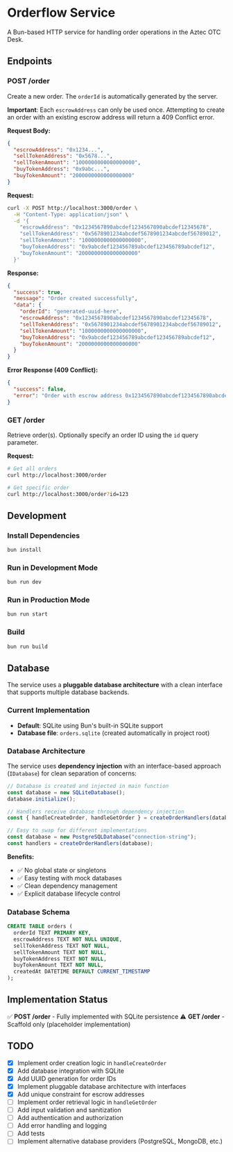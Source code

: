 # Orderflow Service

A Bun-based HTTP service for handling order operations in the Aztec OTC Desk.

## Endpoints

### POST /order
Create a new order. The `orderId` is automatically generated by the server.

**Important**: Each `escrowAddress` can only be used once. Attempting to create an order with an existing escrow address will return a 409 Conflict error.

**Request Body:**
```json
{
  "escrowAddress": "0x1234...",
  "sellTokenAddress": "0x5678...",
  "sellTokenAmount": "1000000000000000000",
  "buyTokenAddress": "0x9abc...",
  "buyTokenAmount": "2000000000000000000"
}
```

**Request:**
```bash
curl -X POST http://localhost:3000/order \
  -H "Content-Type: application/json" \
  -d '{
    "escrowAddress": "0x1234567890abcdef1234567890abcdef12345678",
    "sellTokenAddress": "0x5678901234abcdef5678901234abcdef56789012",
    "sellTokenAmount": "1000000000000000000",
    "buyTokenAddress": "0x9abcdef123456789abcdef123456789abcdef12",
    "buyTokenAmount": "2000000000000000000"
  }'
```

**Response:**
```json
{
  "success": true,
  "message": "Order created successfully",
  "data": {
    "orderId": "generated-uuid-here",
    "escrowAddress": "0x1234567890abcdef1234567890abcdef12345678",
    "sellTokenAddress": "0x5678901234abcdef5678901234abcdef56789012",
    "sellTokenAmount": "1000000000000000000",
    "buyTokenAddress": "0x9abcdef123456789abcdef123456789abcdef12",
    "buyTokenAmount": "2000000000000000000"
  }
}
```

**Error Response (409 Conflict):**
```json
{
  "success": false,
  "error": "Order with escrow address 0x1234567890abcdef1234567890abcdef12345678 already exists"
}
```

### GET /order
Retrieve order(s). Optionally specify an order ID using the `id` query parameter.

**Request:**
```bash
# Get all orders
curl http://localhost:3000/order

# Get specific order
curl http://localhost:3000/order?id=123
```

## Development

### Install Dependencies
```bash
bun install
```

### Run in Development Mode
```bash
bun run dev
```

### Run in Production Mode
```bash
bun run start
```

### Build
```bash
bun run build
```

## Database

The service uses a **pluggable database architecture** with a clean interface that supports multiple database backends.

### Current Implementation
- **Default**: SQLite using Bun's built-in SQLite support
- **Database file**: `orders.sqlite` (created automatically in project root)

### Database Architecture
The service uses **dependency injection** with an interface-based approach (`IDatabase`) for clean separation of concerns:

```typescript
// Database is created and injected in main function
const database = new SQLiteDatabase();
database.initialize();

// Handlers receive database through dependency injection
const { handleCreateOrder, handleGetOrder } = createOrderHandlers(database);

// Easy to swap for different implementations
const database = new PostgreSQLDatabase("connection-string");
const handlers = createOrderHandlers(database);
```

**Benefits:**
- ✅ No global state or singletons
- ✅ Easy testing with mock databases
- ✅ Clean dependency management
- ✅ Explicit database lifecycle control

### Database Schema
```sql
CREATE TABLE orders (
  orderId TEXT PRIMARY KEY,
  escrowAddress TEXT NOT NULL UNIQUE,
  sellTokenAddress TEXT NOT NULL,
  sellTokenAmount TEXT NOT NULL,
  buyTokenAddress TEXT NOT NULL,
  buyTokenAmount TEXT NOT NULL,
  createdAt DATETIME DEFAULT CURRENT_TIMESTAMP
);
```

## Implementation Status

✅ **POST /order** - Fully implemented with SQLite persistence
⚠️ **GET /order** - Scaffold only (placeholder implementation)

## TODO

- [x] Implement order creation logic in `handleCreateOrder`
- [x] Add database integration with SQLite
- [x] Add UUID generation for order IDs
- [x] Implement pluggable database architecture with interfaces
- [x] Add unique constraint for escrow addresses
- [ ] Implement order retrieval logic in `handleGetOrder`
- [ ] Add input validation and sanitization
- [ ] Add authentication and authorization
- [ ] Add error handling and logging
- [ ] Add tests
- [ ] Implement alternative database providers (PostgreSQL, MongoDB, etc.)
